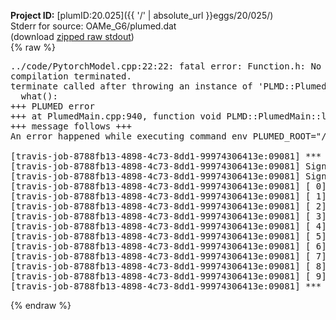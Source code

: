 **Project ID:** [plumID:20.025]({{ '/' | absolute_url }}eggs/20/025/)  
Stderr for source:  OAMe_G6/plumed.dat   
(download [zipped raw stdout](plumed.dat.plumed_master.stdout.txt.zip))  
{% raw %}
<pre>
../code/PytorchModel.cpp:22:22: fatal error: Function.h: No such file or directory
compilation terminated.
terminate called after throwing an instance of 'PLMD::Plumed::ExceptionError'
  what():  
+++ PLUMED error
+++ at PlumedMain.cpp:940, function void PLMD::PlumedMain::load(const string&)
+++ message follows +++
An error happened while executing command env PLUMED_ROOT="/home/travis/opt/lib/plumed_master" env PLUMED_HTMLDIR="/home/travis/opt/share/doc/plumed_master" env PLUMED_INCLUDEDIR="/home/travis/opt/include" env PLUMED_PROGRAM_NAME="plumed_master" env PLUMED_IS_INSTALLED="yes" "/home/travis/opt/lib/plumed_master"/scripts/mklib.sh ../code/PytorchModel.cpp

[travis-job-8788fb13-4898-4c73-8dd1-99974306413e:09081] *** Process received signal ***
[travis-job-8788fb13-4898-4c73-8dd1-99974306413e:09081] Signal: Aborted (6)
[travis-job-8788fb13-4898-4c73-8dd1-99974306413e:09081] Signal code:  (-6)
[travis-job-8788fb13-4898-4c73-8dd1-99974306413e:09081] [ 0] /lib/x86_64-linux-gnu/libc.so.6(+0x354b0)[0x7f0db55a54b0]
[travis-job-8788fb13-4898-4c73-8dd1-99974306413e:09081] [ 1] /lib/x86_64-linux-gnu/libc.so.6(gsignal+0x38)[0x7f0db55a5428]
[travis-job-8788fb13-4898-4c73-8dd1-99974306413e:09081] [ 2] /lib/x86_64-linux-gnu/libc.so.6(abort+0x16a)[0x7f0db55a702a]
[travis-job-8788fb13-4898-4c73-8dd1-99974306413e:09081] [ 3] /usr/lib/x86_64-linux-gnu/libstdc++.so.6(_ZN9__gnu_cxx27__verbose_terminate_handlerEv+0x16d)[0x7f0db5bdf84d]
[travis-job-8788fb13-4898-4c73-8dd1-99974306413e:09081] [ 4] /usr/lib/x86_64-linux-gnu/libstdc++.so.6(+0x8d6b6)[0x7f0db5bdd6b6]
[travis-job-8788fb13-4898-4c73-8dd1-99974306413e:09081] [ 5] /usr/lib/x86_64-linux-gnu/libstdc++.so.6(+0x8d701)[0x7f0db5bdd701]
[travis-job-8788fb13-4898-4c73-8dd1-99974306413e:09081] [ 6] /usr/lib/x86_64-linux-gnu/libstdc++.so.6(__cxa_rethrow+0x49)[0x7f0db5bdd969]
[travis-job-8788fb13-4898-4c73-8dd1-99974306413e:09081] [ 7] plumed_master[0x40a072]
[travis-job-8788fb13-4898-4c73-8dd1-99974306413e:09081] [ 8] /lib/x86_64-linux-gnu/libc.so.6(__libc_start_main+0xf0)[0x7f0db5590830]
[travis-job-8788fb13-4898-4c73-8dd1-99974306413e:09081] [ 9] plumed_master[0x40a0e9]
[travis-job-8788fb13-4898-4c73-8dd1-99974306413e:09081] *** End of error message ***
</pre>
{% endraw %}
